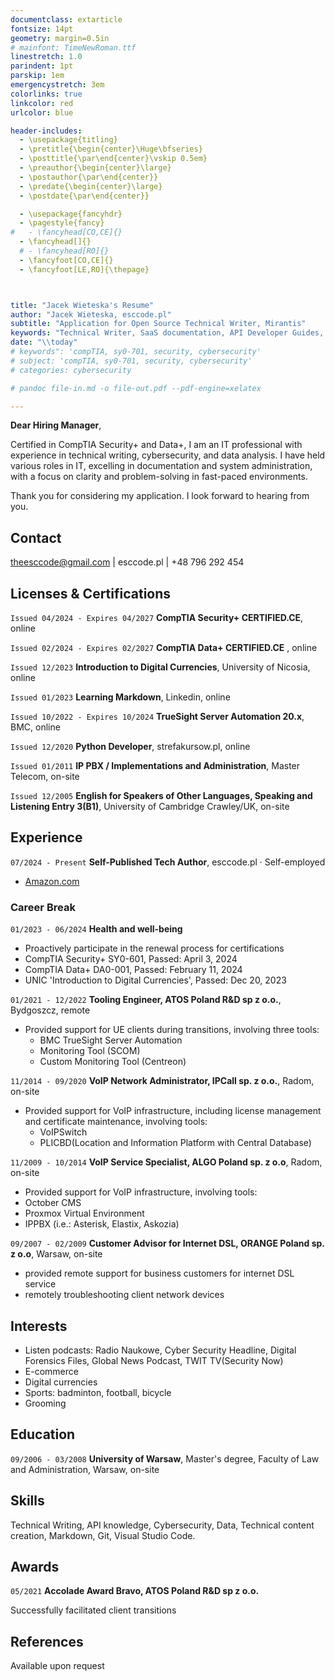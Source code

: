 ```yaml
---
documentclass: extarticle
fontsize: 14pt
geometry: margin=0.5in
# mainfont: TimeNewRoman.ttf
linestretch: 1.0
parindent: 1pt
parskip: 1em
emergencystretch: 3em
colorlinks: true
linkcolor: red
urlcolor: blue

header-includes:
  - \usepackage{titling}
  - \pretitle{\begin{center}\Huge\bfseries}
  - \posttitle{\par\end{center}\vskip 0.5em}
  - \preauthor{\begin{center}\large}
  - \postauthor{\par\end{center}}
  - \predate{\begin{center}\large}
  - \postdate{\par\end{center}}

  - \usepackage{fancyhdr}
  - \pagestyle{fancy}
#   - \fancyhead[CO,CE]{}
  - \fancyhead[]{}
  # - \fancyhead[RO]{}
  - \fancyfoot[CO,CE]{}
  - \fancyfoot[LE,RO]{\thepage}



title: "Jacek Wieteska's Resume"
author: "Jacek Wieteska, esccode.pl"
subtitle: "Application for Open Source Technical Writer, Mirantis"
keywords: "Technical Writer, SaaS documentation, API Developer Guides, User Guides, Integration Guides, SQL proficiency, API Postman, L1/L2 Support, Agile environment, Software documentation, Cloud services, B2B SaaS, Microsoft, IBM, AWS, Google, Adobe, Cisco, E-learning content, Remote work, Technical writing in English, Cross-departmental communication, Subscription-based business, Product knowledge, Platform documentation, Video documentation, XML tools, Problem-solving documentation, Product SME, Process improvement"
date: "\\today"
# keywords": 'compTIA, sy0-701, security, cybersecurity'
# subject: 'compTIA, sy0-701, security, cybersecurity'
# categories: cybersecurity

# pandoc file-in.md -o file-out.pdf --pdf-engine=xelatex

---
```

**Dear Hiring Manager**,

Certified in CompTIA Security+ and Data+, I am an IT professional with experience in technical writing, cybersecurity, and data analysis. I have held various roles in IT, excelling in documentation and system administration, with a focus on clarity and problem-solving in fast-paced environments.

Thank you for considering my application. I look forward to hearing from you.
<!-- # Jacek Wieteska -->
<!-- <div id="webaddress">
<a>theesccode@gmail.com</a>
| <a href="https://esccode.pl">esccode.pl</a> | <a>+48 796 292 454</a> | <a>linkedin.com/in/jacek-wieteska-b66b511b9/</a>
</div> -->

## **Contact**

<a>theesccode@gmail.com</a> | <a>esccode.pl</a> | <a>+48 796 292 454</a>

## **Licenses & Certifications**

`Issued 04/2024 - Expires 04/2027` __CompTIA Security+ CERTIFIED.CE__, online

`Issued 02/2024 - Expires 02/2027` __CompTIA Data+ CERTIFIED.CE__ , online

`Issued 12/2023` __Introduction to Digital Currencies__,
University of Nicosia, online

`Issued 01/2023` __Learning Markdown__, Linkedin, online

`Issued 10/2022 - Expires 10/2024` __TrueSight Server Automation 20.x__, BMC, online

`Issued 12/2020` __Python Developer__, strefakursow.pl, online

`Issued 01/2011` __IP PBX / Implementations and Administration__, Master Telecom, on-site

`Issued 12/2005` __English for Speakers of Other Languages, Speaking and Listening Entry 3(B1)__, University of Cambridge Crawley/UK, on-site

## **Experience**

`07/2024 - Present`
__Self-Published Tech Author__, esccode.pl · Self-employed

  - [Amazon.com](https://www.amazon.com/author/esccode)

### Career Break

`01/2023 - 06/2024` __Health and well-being__

- Proactively participate in the renewal process for certifications
- CompTIA Security+ SY0-601, Passed: April 3, 2024
- CompTIA Data+ DA0-001, Passed: February 11, 2024
- UNIC 'Introduction to Digital Currencies', Passed: Dec 20, 2023
  <!-- - Created and maintained a web using markup languages -->
  <!-- - Engaged in non-registered business activities, operating within the legal limits for small-scale income -->

`01/2021 - 12/2022`
__Tooling Engineer, ATOS Poland R&D sp z o.o.__, Bydgoszcz, remote

- Provided support for UE clients during transitions, involving three tools:
  - BMC TrueSight Server Automation
  - Monitoring Tool (SCOM)
  - Custom Monitoring Tool (Centreon)

`11/2014 - 09/2020`
__VoIP Network Administrator, IPCall sp. z o.o.__, Radom, on-site

- Provided support for VoIP infrastructure, including license management and certificate maintenance, involving tools:
  - VoIPSwitch
  - PLICBD(Location and Information Platform with Central Database)

`11/2009 - 10/2014`
__VoIP Service Specialist, ALGO Poland sp. z o.o__, Radom, on-site

- Provided support for VoIP infrastructure, involving tools:
 - October CMS
 - Proxmox Virtual Environment
 - IPPBX (i.e.: Asterisk, Elastix, Askozia)

`09/2007 - 02/2009`
__Customer Advisor for Internet DSL, ORANGE Poland sp. z o.o__, Warsaw, on-site

- provided remote support for business customers for internet DSL service
- remotely troubleshooting client network devices

## **Interests**

- Listen podcasts: Radio Naukowe, Cyber Security Headline, Digital Forensics Files, Global News Podcast, TWIT TV(Security Now)
- E-commerce
- Digital currencies
- Sports: badminton, football, bicycle
- Grooming

## **Education**

`09/2006 - 03/2008`
__University of Warsaw__,  Master's degree, Faculty of Law and Administration, Warsaw, on-site

## **Skills**

Technical Writing, API knowledge, Cybersecurity, Data, Technical content creation, Markdown, Git, Visual Studio Code.
 <!-- Markdown, English B1/B2, VoIP, Visual Studio Code, Excel, BASH, Python3, Linux, Data analyze, Cyber Security, AWS.    -->

<!-- Excellent knowledge of Polish language - Proficiency in English language - Internet proficiency - Ability to work in a fast-paced and changing environment - Reliable computer and internet connection - Ability to follow instructions in English - Confidentiality agreement signing - Ability to pass a language proficiency test and rigorous quality assessment -->

## **Awards**

`05/2021`
__Accolade Award Bravo, ATOS Poland R&D sp z o.o.__
 
Successfully facilitated client transitions

<!-- ## Publications -->

<!-- A list is also available [online](http://scholar.google.co.uk/citations?user=LTOTl0YAAAAJ) -->

<!-- ### Journals -->

## **References**

Available upon request


